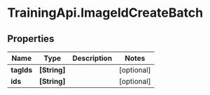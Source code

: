 # TrainingApi.ImageIdCreateBatch

## Properties
Name | Type | Description | Notes
------------ | ------------- | ------------- | -------------
**tagIds** | **[String]** |  | [optional] 
**ids** | **[String]** |  | [optional] 


